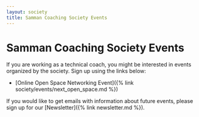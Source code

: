 ```yaml
---
layout: society
title: Samman Coaching Society Events
---
```


# Samman Coaching Society Events

If you are working as a technical coach, you might be interested in events organized by the society. Sign up using the links below:

* [Online Open Space Networking Event]({% link society/events/next_open_space.md %})

If you would like to get emails with information about future events, please sign up for our [Newsletter]({% link newsletter.md %}).
